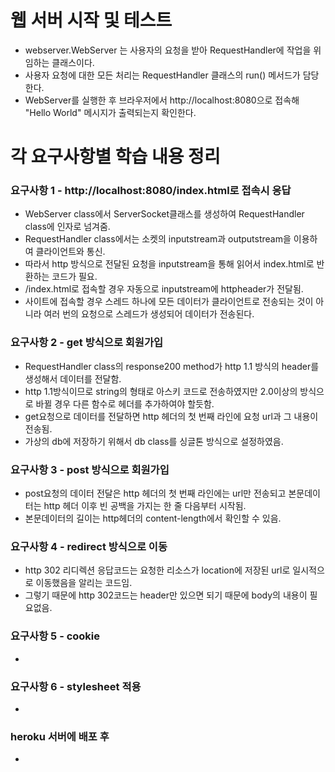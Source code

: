 # 웹 서버 시작 및 테스트
* webserver.WebServer 는 사용자의 요청을 받아 RequestHandler에 작업을 위임하는 클래스이다.
* 사용자 요청에 대한 모든 처리는 RequestHandler 클래스의 run() 메서드가 담당한다.
* WebServer를 실행한 후 브라우저에서 http://localhost:8080으로 접속해 "Hello World" 메시지가 출력되는지 확인한다.

# 각 요구사항별 학습 내용 정리

### 요구사항 1 - http://localhost:8080/index.html로 접속시 응답
* WebServer class에서 ServerSocket클래스를 생성하여 RequestHandler class에 인자로 넘겨줌.
* RequestHandler class에서는 소켓의 inputstream과 outputstream을 이용하여 클라이언트와 통신.
* 따라서 http 방식으로 전달된 요청을 inputstream을 통해 읽어서 index.html로 반환하는 코드가 필요.
* /index.html로 접속할 경우 자동으로 inputstream에 httpheader가 전달됨. 
* 사이트에 접속할 경우 스레드 하나에 모든 데이터가 클라이언트로 전송되는 것이 아니라 여러 번의 요청으로 스레드가 생성되어 데이터가 전송된다.

### 요구사항 2 - get 방식으로 회원가입
* RequestHandler class의 response200 method가 http 1.1 방식의 header를 생성해서 데이터를 전달함.
* http 1.1방식이므로 string의 형태로 아스키 코드로 전송하였지만 2.0이상의 방식으로 바뀔 경우 다른 함수로 헤더를 추가하여야 할듯함.
* get요청으로 데이터를 전달하면 http 헤더의 첫 번째 라인에 요청 url과 그 내용이 전송됨.
* 가상의 db에 저장하기 위해서 db class를 싱글톤 방식으로 설정하였음.

### 요구사항 3 - post 방식으로 회원가입
* post요청의 데이터 전달은 http 헤더의 첫 번째 라인에는 url만 전송되고 본문데이터는 http 헤더 이후 빈 공백을 가지는 한 줄 다음부터 시작됨.
* 본문데이터의 길이는 http헤더의 content-length에서 확인할 수 있음.

### 요구사항 4 - redirect 방식으로 이동
* http 302 리디렉션 응답코드는 요청한 리소스가 location에 저장된 url로 일시적으로 이동했음을 알리는 코드임.
* 그렇기 때문에 http 302코드는 header만 있으면 되기 때문에 body의 내용이 필요없음.

### 요구사항 5 - cookie
* 

### 요구사항 6 - stylesheet 적용
* 

### heroku 서버에 배포 후
* 